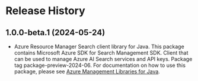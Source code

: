 # Release History

## 1.0.0-beta.1 (2024-05-24)

- Azure Resource Manager Search client library for Java. This package contains Microsoft Azure SDK for Search Management SDK. Client that can be used to manage Azure AI Search services and API keys. Package tag package-preview-2024-06. For documentation on how to use this package, please see [Azure Management Libraries for Java](https://aka.ms/azsdk/java/mgmt).
